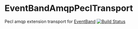 EventBandAmqpPeclTransport
==========================

Pecl amqp extension transport for [EventBand](https://github.com/event-band) [![Build Status](https://travis-ci.org/event-band/band-transport-amqp-pecl.svg?branch=1.0.x)](https://travis-ci.org/event-band/band-transport-amqp-pecl)
